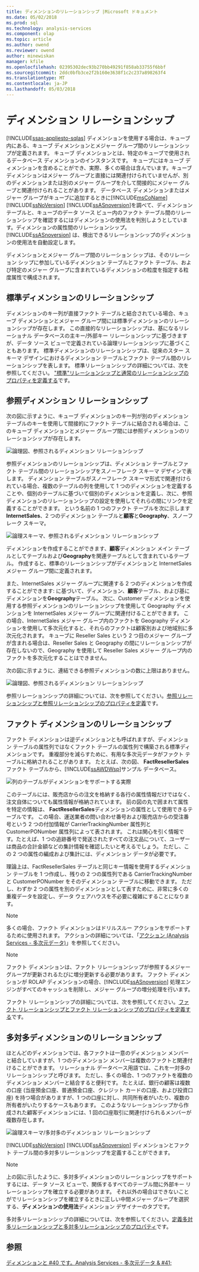```yaml
---
title: ディメンションのリレーションシップ |Microsoft ドキュメント
ms.date: 05/02/2018
ms.prod: sql
ms.technology: analysis-services
ms.component: olap
ms.topic: article
ms.author: owend
ms.reviewer: owend
author: minewiskan
manager: kfile
ms.openlocfilehash: 02395302dec93b270bb49291f858ab33755f6bbf
ms.sourcegitcommit: 2ddc0bfb3ce2f2b160e3638f1c2c237a898263f4
ms.translationtype: MT
ms.contentlocale: ja-JP
ms.lasthandoff: 05/03/2018
---
```

# <a name="dimension-relationships"></a>ディメンション リレーションシップ
[!INCLUDE[ssas-appliesto-sqlas](../../includes/ssas-appliesto-sqlas.md)]
  ディメンションを使用する場合は、キューブ内にある、キューブ ディメンションとメジャー グループ間のリレーションシップが定義されます。 キューブ ディメンションとは、特定のキューブで使用されるデータベース ディメンションのインスタンスです。 キューブにはキューブ ディメンションを含めることができ、実際、多くの場合は含んでいます。キューブ ディメンションはメジャー グループと直接には関連付けられていませんが、別のディメンションまたは別のメジャー グループを介して間接的にメジャー グループと関連付けられることがあります。 データベース ディメンションまたはメジャー グループがキューブに追加するときに[!INCLUDE[msCoName](../../includes/msconame-md.md)] [!INCLUDE[ssNoVersion](../../includes/ssnoversion-md.md)] [!INCLUDE[ssASnoversion](../../includes/ssasnoversion-md.md)]を調べて、ディメンション テーブルと、キューブのデータ ソース ビュー内のファクト テーブル間のリレーションシップを確認するにはディメンションの使用法を判別しようとしています。ディメンションの属性間のリレーションシップ。 [!INCLUDE[ssASnoversion](../../includes/ssasnoversion-md.md)] は、検出できるリレーションシップのディメンションの使用法を自動設定します。  
  
 ディメンションとメジャー グループ間のリレーション シップは、そのリレーション シップに参加しているディメンション テーブルとファクト テーブル、および特定のメジャー グループに含まれているディメンションの粒度を指定する粒度属性で構成されます。  
  
## <a name="regular-dimension-relationships"></a>標準ディメンションのリレーションシップ  
 ディメンションのキー列が直接ファクト テーブルと結合されている場合、キューブ ディメンションとメジャー グループ間には標準ディメンションのリレーションシップが存在します。 この直接的なリレーションシップは、基になるリレーショナル データベースの主キー/外部キー リレーションシップに基づきますが、データ ソース ビューで定義されている論理リレーションシップに基づくこともあります。 標準ディメンションのリレーションシップは、従来のスター スキーマ デザインにおけるディメンション テーブルとファクト テーブル間のリレーションシップを表します。 標準リレーションシップの詳細については、次を参照してください。 ["標準"リレーションシップと通常のリレーションシップのプロパティを定義する](../../analysis-services/multidimensional-models/define-a-regular-relationship-and-regular-relationship-properties.md)です。  
  
## <a name="reference-dimension-relationships"></a>参照ディメンション リレーションシップ  
 次の図に示すように、キューブ ディメンションのキー列が別のディメンション テーブルのキーを使用して間接的にファクト テーブルに結合される場合は、このキューブ ディメンションとメジャー グループ間には参照ディメンションのリレーションシップが存在します。  
  
 ![論理図、参照されるディメンション リレーションシップ](../../analysis-services/multidimensional-models-olap-logical-cube-objects/media/as-refdimension1.gif "論理図、参照されるディメンション リレーションシップ")  
  
 参照ディメンションのリレーションシップは、ディメンション テーブルとファクト テーブル間のリレーションシップをスノーフレーク スキーマ デザインで表します。 ディメンション テーブルがスノーフレーク スキーマ形式で関連付けられている場合、複数のテーブルの列を使用して 1 つのディメンションを定義することや、個別のテーブルに基づいて個別のディメンションを定義し、次に、参照ディメンションのリレーションシップの設定を使用してそれらの間にリンクを定義することができます。 という名前の 1 つのファクト テーブルを次に示します**InternetSales**、2 つのディメンション テーブルと**顧客**と**Geography**、スノーフレーク スキーマ。  
  
 ![論理スキーマ、参照されるディメンション リレーションシップ](../../analysis-services/multidimensional-models-olap-logical-cube-objects/media/as-refdim-schema1.gif "論理スキーマ、参照されるディメンション リレーションシップ")  
  
 ディメンションを作成することができます、**顧客**ディメンション メイン テーブルとしてテーブルおよび**Geography**を関連テーブルとして含まれているテーブル。 作成すると、標準のリレーションシップがディメンションと InternetSales メジャー グループ間に定義されます。  
  
 また、InternetSales メジャー グループに関連する 2 つのディメンションを作成することができます: に基づいて、ディメンション、**顧客**テーブル、および基にディメンションを**Geography**テーブル。 次に、Customer ディメンションを使用する参照ディメンションのリレーションシップを使用して Geography ディメンションを InternetSales メジャー グループに関連付けることができます。 この場合、InternetSales メジャー グループ内のファクトを Geography ディメンションを使用して多次元化すると、それらのファクトは顧客別および地域別に多次元化されます。 キューブに Reseller Sales という 2 つ目のメジャー グループが含まれる場合は、Reseller Sales と Geography の間にリレーションシップが存在しないので、Geography を使用して Reseller Sales メジャー グループ内のファクトを多次元化することはできません。  
  
 次の図に示すように、連結できる参照ディメンションの数に上限はありません。  
  
 ![論理図、参照されるディメンション リレーションシップ](../../analysis-services/multidimensional-models-olap-logical-cube-objects/media/as-refdimension2.gif "論理図、参照されるディメンション リレーションシップ")  
  
 参照リレーションシップの詳細については、次を参照してください。[参照リレーションシップと参照リレーションシップのプロパティを定義](../../analysis-services/multidimensional-models/define-a-referenced-relationship-and-referenced-relationship-properties.md)です。  
  
## <a name="fact-dimension-relationships"></a>ファクト ディメンションのリレーションシップ  
 ファクト ディメンションは逆ディメンションとも呼ばれますが、ディメンション テーブルの属性列ではなくファクト テーブルの属性列で構築される標準ディメンションです。 重複部分を減らすために、有用な多次元データがファクト テーブルに格納されることがあります。 たとえば、次の図、 **FactResellerSales**ファクト テーブルから、[!INCLUDE[ssAWDWsp](../../includes/ssawdwsp-md.md)]サンプル データベース。  
  
 ![列のテーブルがディメンションをサポートする実際](../../analysis-services/multidimensional-models-olap-logical-cube-objects/media/as-factdim.gif "列ディメンションをサポートするには、ファクト テーブル")  
  
 このテーブルには、販売店からの注文を格納する各行の属性情報だけではなく、注文自体についても属性情報が格納されています。 前の図の丸で囲まれて属性を特定の情報は、 **FactResellerSales**ディメンションの属性として使用できるテーブルです。 この場合、運送業者の問い合わせ番号および販売店からの受注番号という 2 つの付加情報が CarrierTrackingNumber 属性列と CustomerPONumber 属性列によって表されます。 これは関心を引く情報です。たとえば、1 つの追跡番号で発送されたすべての注文品について、ユーザーは商品の合計金額などの集計情報を確認したいと考えるでしょう。 ただし、この 2 つの属性の編成および集計には、ディメンション データが必要です。  
  
 理論上は、FactResellerSales テーブルと同じキー情報を使用するディメンション テーブルを 1 つ作成し、残りの 2 つの属性列である CarrierTrackingNumber と CustomerPONumber をそのディメンション テーブルに移動できます。 ただし、わずか 2 つの属性を別のディメンションとして表すために、非常に多くの重複データを設定し、データ ウェアハウスを不必要に複雑にすることになります。  
  
> [!NOTE]  
>  多くの場合、ファクト ディメンションはドリルスルー アクションをサポートするために使用されます。 アクションの詳細については、「[アクション &#40;Analysis Services - 多次元データ&#41;](../../analysis-services/multidimensional-models/actions-analysis-services-multidimensional-data.md)」を参照してください。  
  
> [!NOTE]  
>  ファクト ディメンションは、ファクト リレーションシップが参照するメジャー グループが更新されるたびに増分更新する必要があります。 ファクト ディメンションが ROLAP ディメンションの場合、[!INCLUDE[ssASnoversion](../../includes/ssasnoversion-md.md)] 処理エンジンがすべてのキャッシュを削除し、メジャー グループの増分処理を行います。  
  
 ファクト リレーションシップの詳細については、次を参照してください。[ファクト リレーションシップとファクト リレーションシップのプロパティを定義する](../../analysis-services/multidimensional-models/define-a-fact-relationship-and-fact-relationship-properties.md)です。  
  
## <a name="many-to-many-dimension-relationships"></a>多対多ディメンションのリレーションシップ  
 ほとんどのディメンションでは、各ファクトは一意のディメンション メンバーと結合していますが、1 つのディメンション メンバーは複数のファクトと関連付けることができます。 リレーショナル データベース用語では、これを一対多のリレーションシップと呼びます。 ただし、多くの場合、1 つのファクトを複数のディメンション メンバーと結合すると便利です。 たとえば、銀行の顧客は複数の口座 (当座預金口座、普通預金口座、クレジット カードの口座、および投資口座) を持つ場合がありますが、1 つの口座に対し、共同所有者がいたり、複数の所有者がいたりするケースもあります。 このようなリレーションシップから作成された顧客ディメンションには、1 回の口座取引に関連付けられるメンバーが複数存在します。  
  
 ![論理スキーマ/多対多のディメンション リレーションシップ](../../analysis-services/multidimensional-models-olap-logical-cube-objects/media/as-many-dimension1.gif "論理スキーマ/多対多のディメンション リレーションシップ")  
  
 [!INCLUDE[ssNoVersion](../../includes/ssnoversion-md.md)] [!INCLUDE[ssASnoversion](../../includes/ssasnoversion-md.md)] ディメンションとファクト テーブル間の多対多リレーションシップを定義することができます。  
  
> [!NOTE]  
>  上の図に示したように、多対多ディメンションのリレーションシップをサポートするには、データ ソース ビューで、関係するすべてのテーブル間に外部キー リレーションシップを確立する必要があります。 それ以外の場合はできないことがでリレーションシップを確立するときに正しい中間メジャー グループを選択する、**ディメンションの使用法**ディメンション デザイナーのタブです。  
  
 多対多リレーションシップの詳細については、次を参照してください。[定義多対多リレーションシップと多対多リレーションシップのプロパティ](../../analysis-services/multidimensional-models/define-a-many-to-many-relationship-and-many-to-many-relationship-properties.md)です。  
  
## <a name="see-also"></a>参照  
 [ディメンションと #40 です。Analysis Services - 多次元データ & #41;](../../analysis-services/multidimensional-models-olap-logical-dimension-objects/dimensions-analysis-services-multidimensional-data.md)  
  
  
